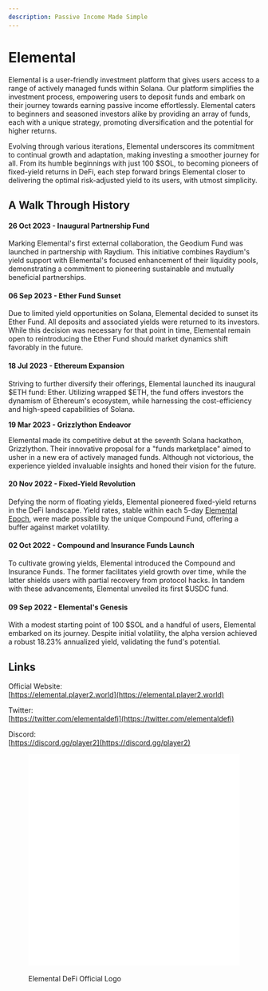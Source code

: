 ```yaml
---
description: Passive Income Made Simple
---
```


# Elemental

Elemental is a user-friendly investment platform that gives users access to a range of actively managed funds within Solana. Our platform simplifies the investment process, empowering users to deposit funds and embark on their journey towards earning passive income effortlessly. Elemental caters to beginners and seasoned investors alike by providing an array of funds, each with a unique strategy, promoting diversification and the potential for higher returns.

Evolving through various iterations, Elemental underscores its commitment to continual growth and adaptation, making investing a smoother journey for all. From its humble beginnings with just 100 $SOL, to becoming pioneers of fixed-yield returns in DeFi, each step forward brings Elemental closer to delivering the optimal risk-adjusted yield to its users, with utmost simplicity.

## A Walk Through History

#### 26 Oct 2023 - Inaugural Partnership Fund

Marking Elemental's first external collaboration, the Geodium Fund was launched in partnership with Raydium. This initiative combines Raydium's yield support with Elemental's focused enhancement of their liquidity pools, demonstrating a commitment to pioneering sustainable and mutually beneficial partnerships.

#### 06 Sep 2023 - Ether Fund Sunset

Due to limited yield opportunities on Solana, Elemental decided to sunset its Ether Fund. All deposits and associated yields were returned to its investors. While this decision was necessary for that point in time, Elemental remain open to reintroducing the Ether Fund should market dynamics shift favorably in the future.

#### 18 Jul 2023 - Ethereum Expansion

Striving to further diversify their offerings, Elemental launched its inaugural $ETH fund: Ether. Utilizing wrapped $ETH, the fund offers investors the dynamism of Ethereum's ecosystem, while harnessing the cost-efficiency and high-speed capabilities of Solana.

**19 Mar 2023 - Grizzlython Endeavor**

Elemental made its competitive debut at the seventh Solana hackathon, Grizzlython. Their innovative proposal for a "funds marketplace" aimed to usher in a new era of actively managed funds. Although not victorious, the experience yielded invaluable insights and honed their vision for the future.

#### 20 Nov 2022 - Fixed-Yield Revolution

Defying the norm of floating yields, Elemental pioneered fixed-yield returns in the DeFi landscape. Yield rates, stable within each 5-day [Elemental Epoch](elemental-epoch.md), were made possible by the unique Compound Fund, offering a buffer against market volatility.

#### **02 Oct 2022 -** Compound and Insurance Funds Launch

To cultivate growing yields, Elemental introduced the Compound and Insurance Funds. The former facilitates yield growth over time, while the latter shields users with partial recovery from protocol hacks. In tandem with these advancements, Elemental unveiled its first $USDC fund.

#### 09 Sep 2022 - Elemental's Genesis

With a modest starting point of 100 $SOL and a handful of users, Elemental embarked on its journey. Despite initial volatility, the alpha version achieved a robust 18.23% annualized yield, validating the fund's potential.

## Links

Official Website:\
[https://elemental.player2.world](https://elemental.player2.world)

Twitter:\
[https://twitter.com/elementaldefi](https://twitter.com/elementaldefi)

Discord:\
[https://discord.gg/player2](https://discord.gg/player2)

<figure><img src="../../.gitbook/assets/logo_default.png" alt=""><figcaption><p>Elemental DeFi Official Logo</p></figcaption></figure>
